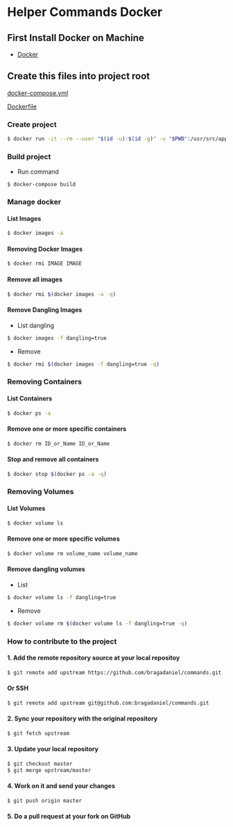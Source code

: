 # Helper Commands Docker

## First Install Docker on Machine

* [Docker](https://docs.docker.com/engine/installation/)

## Create this files into project root

[docker-compose.yml](https://github.com/bragadaniel/commands/blob/master/docker-compose.yml)

[Dockerfile](https://github.com/bragadaniel/commands/blob/master/Dockerfile)

### Create project
```sh
$ docker run -it --rm --user "$(id -u):$(id -g)" -v "$PWD":/usr/src/app -w /usr/src/app rails rails new --skip-bundle APPNAME --database=postgresql
```
### Build project
- Run command
```
$ docker-compose build
```
### Manage docker

#### List Images
```sh
$ docker images -a
```
#### Removing Docker Images

```sh
$ docker rmi IMAGE IMAGE
```

#### Remove all images

```sh
$ docker rmi $(docker images -a -q)
```

#### Remove Dangling Images
- List dangling
```sh
$ docker images -f dangling=true
```
- Remove
```sh
$ docker rmi $(docker images -f dangling=true -q)
```

### Removing Containers
#### List Containers
```sh
$ docker ps -a
```
#### Remove one or more specific containers

```sh
$ docker rm ID_or_Name ID_or_Name
```
#### Stop and remove all containers
```sh
$ docker stop $(docker ps -a -q)
```

### Removing Volumes
#### List Volumes
```sh
$ docker volume ls
```
#### Remove one or more specific volumes

```sh
$ docker volume rm volume_name volume_name
```

#### Remove dangling volumes
- List
```sh
$ docker volume ls -f dangling=true
```
- Remove
```sh
$ docker volume rm $(docker volume ls -f dangling=true -q)
```
### How to contribute to the project

#### 1. Add the remote repository source at your local repositoy
```sh
$ git remote add upstream https://github.com/bragadaniel/commands.git
```
#### Or SSH
```sh
$ git remote add upstream git@github.com:bragadaniel/commands.git
```
#### 2. Sync your repository with the original repository
```sh
$ git fetch upstream
```

#### 3. Update your local repository
```sh
$ git checkout master
$ git merge upstream/master
```

#### 4. Work on it and send your changes
```sh
$ git push origin master
```

#### 5. Do a pull request at your fork on GitHub
